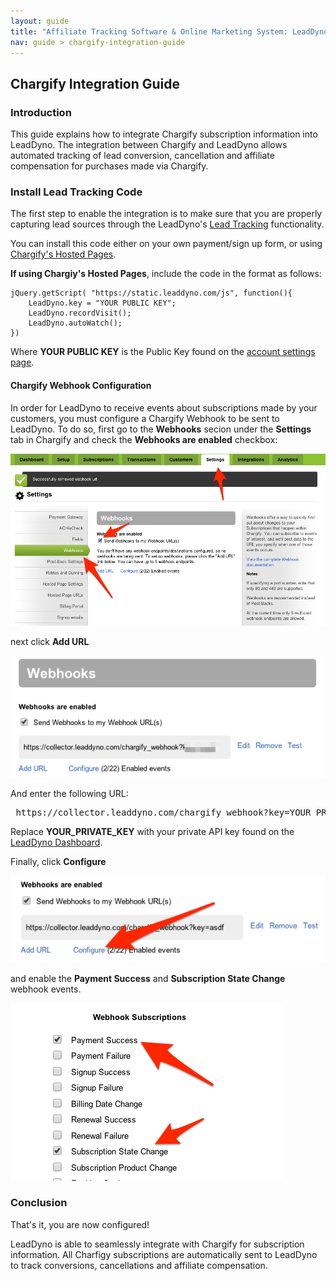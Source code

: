 ```yaml
---
layout: guide
title: "Affiliate Tracking Software & Online Marketing System: LeadDyno"
nav: guide > chargify-integration-guide
---
```


## Chargify Integration Guide

### Introduction

This guide explains how to integrate Chargify subscription information into LeadDyno.  The integration between
Chargify and LeadDyno allows automated tracking of lead conversion, cancellation and affiliate compensation for
purchases made via Chargify.

### Install Lead Tracking Code

The first step to enable the integration is to make sure that you are properly capturing lead sources through the
LeadDyno's [Lead Tracking](/installation.html#lead_tracking) functionality.

You can install this code either on your own payment/sign up form, or using
[Chargify's Hosted Pages](https://chargify.com/blog/chargify-hosted-pages-overview/).

**If using Chargiy's Hosted Pages**, include the code in the format as follows: 
```
jQuery.getScript( "https://static.leaddyno.com/js", function(){
    LeadDyno.key = "YOUR PUBLIC KEY";
    LeadDyno.recordVisit();
    LeadDyno.autoWatch();
})
```
Where **YOUR PUBLIC KEY** is the Public Key found on the [account settings page](https://app.leaddyno.com/settings/account).
#### Chargify Webhook Configuration

In order for LeadDyno to receive events about subscriptions made by your customers, you must configure a
Chargify Webhook to be sent to LeadDyno. To do so, first go to the **Webhooks** secion under the **Settings**
tab in Chargify and check the **Webhooks are enabled** checkbox:

![Chargify Webhooks](img/chargify_webhooks.png)

next click **Add URL**

![Chargify Webhooks](img/chargify_webhooks_add.png)

And enter the following URL:

<pre>
 https://collector.leaddyno.com/chargify_webhook?key=YOUR_PRIVATE_KEY
</pre>

Replace **YOUR_PRIVATE_KEY** with your private API key found on the [LeadDyno Dashboard](https://app.leaddyno.com/settings/account).

Finally, click **Configure**

![Chargify Webhooks](img/chargify_webhooks_config1.png)

and enable the **Payment Success** and **Subscription State Change** webhook events.

![Chargify Webhooks](img/chargify_webhooks_config2.png)

### Conclusion

That's it, you are now configured!

LeadDyno is able to seamlessly integrate with Chargify for subscription information. All Charfigy subscriptions are
automatically sent to LeadDyno to track conversions, cancellations and affiliate compensation.
